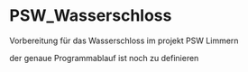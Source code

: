 # PSW_Wasserschloss
Vorbereitung für das Wasserschloss im projekt PSW Limmern



der genaue Programmablauf ist noch zu definieren

